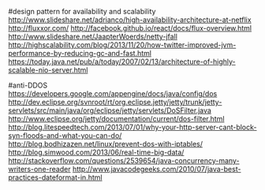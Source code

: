 #design pattern for availability and scalability
http://www.slideshare.net/adrianco/high-availability-architecture-at-netflix
http://fluxxor.com/
http://facebook.github.io/react/docs/flux-overview.html
http://www.slideshare.net/JaapterWoerds/netty-jfall
http://highscalability.com/blog/2013/11/20/how-twitter-improved-jvm-performance-by-reducing-gc-and-fast.html
https://today.java.net/pub/a/today/2007/02/13/architecture-of-highly-scalable-nio-server.html

#anti-DDOS
https://developers.google.com/appengine/docs/java/config/dos
http://dev.eclipse.org/svnroot/rt/org.eclipse.jetty/jetty/trunk/jetty-servlets/src/main/java/org/eclipse/jetty/servlets/DoSFilter.java
http://www.eclipse.org/jetty/documentation/current/dos-filter.html
http://blog.litespeedtech.com/2013/07/01/why-your-http-server-cant-block-syn-floods-and-what-you-can-do/
http://blog.bodhizazen.net/linux/prevent-dos-with-iptables/
http://blog.simwood.com/2013/06/real-time-big-data/
http://stackoverflow.com/questions/2539654/java-concurrency-many-writers-one-reader
http://www.javacodegeeks.com/2010/07/java-best-practices-dateformat-in.html
